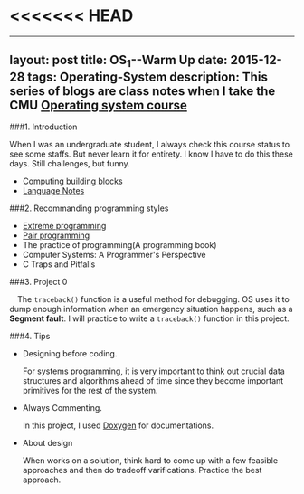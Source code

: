<<<<<<< HEAD
=======
---
layout: post
title: OS<sub>1</sub>--Warm Up 
date: 2015-12-28 
tags: Operating-System 
description: This series of blogs are class notes when I take the <b>CMU</b> <a href=https://www.cs.cmu.edu/~410/schedule.html>Operating system course</a>
---

###1. Introduction

When I was an undergraduate student, I always check this course status to see some staffs. But never learn it for entirety. I know I have to do this these days. Still challenges, but funny.  

* [Computing building blocks](http://www.cs.umd.edu/class/sum2003/cmsc311/Notes)
* [Language Notes](https://www3.ntu.edu.sg/home/ehchua/programming/)

###2. Recommanding programming styles

* [Extreme programming](https://en.wikipedia.org/wiki/Extreme_programming)
* [Pair programming](https://en.wikipedia.org/wiki/Pair_programming)
* The practice of programming(A programming book)
* Computer Systems: A Programmer's Perspective
* C Traps and Pitfalls

###3. Project 0

&emsp;The `traceback()` function is a useful method for debugging. OS uses it to dump enough information when an emergency situation happens, such as a **Segment fault**. I will practice to write a `traceback()` function in this project.

###4. Tips

*	Designing before coding. 

	For systems programming, it is very important to think out crucial data structures and algorithms ahead of time since they become important primitives for the rest of the system. 

*	Always Commenting. 

	In this project, I used [Doxygen](http://www.stack.nl/~dimitri/doxygen/) for documentations.

* About design
	
	When works on a solution, think hard to come up with a few feasible approaches and then do tradeoff varifications. Practice the best approach.
   
